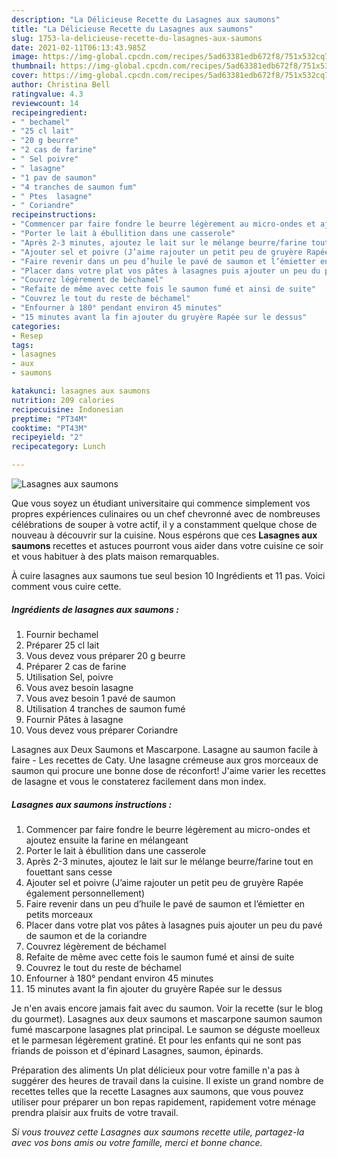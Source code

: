 ```yaml
---
description: "La Délicieuse Recette du Lasagnes aux saumons"
title: "La Délicieuse Recette du Lasagnes aux saumons"
slug: 1753-la-delicieuse-recette-du-lasagnes-aux-saumons
date: 2021-02-11T06:13:43.985Z
image: https://img-global.cpcdn.com/recipes/5ad63381edb672f8/751x532cq70/lasagnes-aux-saumons-photo-principale-de-la-recette.jpg
thumbnail: https://img-global.cpcdn.com/recipes/5ad63381edb672f8/751x532cq70/lasagnes-aux-saumons-photo-principale-de-la-recette.jpg
cover: https://img-global.cpcdn.com/recipes/5ad63381edb672f8/751x532cq70/lasagnes-aux-saumons-photo-principale-de-la-recette.jpg
author: Christina Bell
ratingvalue: 4.3
reviewcount: 14
recipeingredient:
- " bechamel"
- "25 cl lait"
- "20 g beurre"
- "2 cas de farine"
- " Sel poivre"
- " lasagne"
- "1 pav de saumon"
- "4 tranches de saumon fum"
- " Ptes  lasagne"
- " Coriandre"
recipeinstructions:
- "Commencer par faire fondre le beurre légèrement au micro-ondes et ajoutez ensuite la farine en mélangeant"
- "Porter le lait à ébullition dans une casserole"
- "Après 2-3 minutes, ajoutez le lait sur le mélange beurre/farine tout en fouettant sans cesse"
- "Ajouter sel et poivre (J’aime rajouter un petit peu de gruyère Rapée également personnellement)"
- "Faire revenir dans un peu d’huile le pavé de saumon et l’émietter en petits morceaux"
- "Placer dans votre plat vos pâtes à lasagnes puis ajouter un peu du pavé de saumon et de la coriandre"
- "Couvrez légèrement de béchamel"
- "Refaite de même avec cette fois le saumon fumé et ainsi de suite"
- "Couvrez le tout du reste de béchamel"
- "Enfourner à 180° pendant environ 45 minutes"
- "15 minutes avant la fin ajouter du gruyère Rapée sur le dessus"
categories:
- Resep
tags:
- lasagnes
- aux
- saumons

katakunci: lasagnes aux saumons 
nutrition: 209 calories
recipecuisine: Indonesian
preptime: "PT34M"
cooktime: "PT43M"
recipeyield: "2"
recipecategory: Lunch

---
```



![Lasagnes aux saumons](https://img-global.cpcdn.com/recipes/5ad63381edb672f8/751x532cq70/lasagnes-aux-saumons-photo-principale-de-la-recette.jpg)

Que vous soyez un étudiant universitaire qui commence simplement vos propres expériences culinaires ou un chef chevronné avec de nombreuses célébrations de souper à votre actif, il y a constamment quelque chose de nouveau à découvrir sur la cuisine. Nous espérons que ces <strong> Lasagnes aux saumons </strong> recettes et astuces pourront vous aider dans votre cuisine ce soir et vous habituer à des plats maison remarquables.

<!--inarticleads1-->

À cuire lasagnes aux saumons tue seul besion 10 Ingrédients et 11 pas. Voici comment vous cuire cette.

##### Ingrédients de lasagnes aux saumons :

1. Fournir  bechamel
1. Préparer 25 cl lait
1. Vous devez vous préparer 20 g beurre
1. Préparer 2 cas de farine
1. Utilisation  Sel, poivre
1. Vous avez besoin  lasagne
1. Vous avez besoin 1 pavé de saumon
1. Utilisation 4 tranches de saumon fumé
1. Fournir  Pâtes à lasagne
1. Vous devez vous préparer  Coriandre


Lasagnes aux Deux Saumons et Mascarpone. Lasagne au saumon facile à faire - Les recettes de Caty. Une lasagne crémeuse aux gros morceaux de saumon qui procure une bonne dose de réconfort! J&#39;aime varier les recettes de lasagne et vous le constaterez facilement dans mon index. 

<!--inarticleads2-->

##### Lasagnes aux saumons instructions :

1. Commencer par faire fondre le beurre légèrement au micro-ondes et ajoutez ensuite la farine en mélangeant
1. Porter le lait à ébullition dans une casserole
1. Après 2-3 minutes, ajoutez le lait sur le mélange beurre/farine tout en fouettant sans cesse
1. Ajouter sel et poivre (J’aime rajouter un petit peu de gruyère Rapée également personnellement)
1. Faire revenir dans un peu d’huile le pavé de saumon et l’émietter en petits morceaux
1. Placer dans votre plat vos pâtes à lasagnes puis ajouter un peu du pavé de saumon et de la coriandre
1. Couvrez légèrement de béchamel
1. Refaite de même avec cette fois le saumon fumé et ainsi de suite
1. Couvrez le tout du reste de béchamel
1. Enfourner à 180° pendant environ 45 minutes
1. 15 minutes avant la fin ajouter du gruyère Rapée sur le dessus


Je n&#39;en avais encore jamais fait avec du saumon. Voir la recette (sur le blog du gourmet). Lasagnes aux deux saumons et mascarpone saumon saumon fumé mascarpone lasagnes plat principal. Le saumon se déguste moelleux et le parmesan légèrement gratiné. Et pour les enfants qui ne sont pas friands de poisson et d&#39;épinard Lasagnes, saumon, épinards. 

<!--inarticleads1-->

<p>
Préparation des aliments Un plat délicieux pour votre famille n'a pas à suggérer des heures de travail dans la cuisine. Il existe un grand nombre de recettes telles que la recette Lasagnes aux saumons, que vous pouvez utiliser pour préparer un bon repas rapidement, rapidement votre ménage prendra plaisir aux fruits de votre travail.
</p>

<p>
<i>Si vous trouvez cette Lasagnes aux saumons recette utile, partagez-la avec vos bons amis ou votre famille, merci et bonne chance.</i>
</p>
